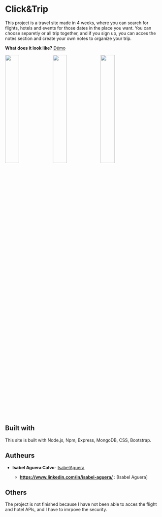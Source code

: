 # Click&Trip

This project is a travel site made in 4 weeks, where you can search for flights, hotels and events for those dates in the place you want. You can choose separetly or all trip together, and if you sign up, you can acces the notes section and create your own notes to organize your trip.

**What does it look like?** [Démo](https://IsabelAguera.github.io/npProject/)

<img src="./img/index.png" style="width:30%;">
<img src="./img/signin.png" style="width:30%;">
<img src="./img/hotel.png" style="width:30%;">


## Built with
This site is built with Node.js, Npm, Express, MongoDB, CSS, Bootstrap.

## Autheurs

* **Isabel Aguera Calvo**- [IsabelAguera](https://github.com/IsabelAguera)

    * **https://www.linkedin.com/in/isabel-aguera/** : [Isabel Aguera]
  
## Others

The project is not finished because I have not been able to acces the flight and hotel APIs, and I have to imrpove the security.

